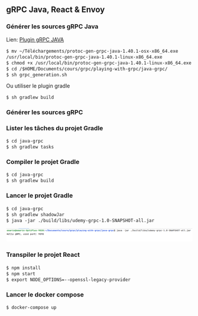 ## gRPC Java, React & Envoy

### Générer les sources gRPC Java

Lien: [Plugin gRPC JAVA](https://repo1.maven.org/maven2/io/grpc/protoc-gen-grpc-java/1.52.1/)

```shell
$ mv ~/Téléchargements/protoc-gen-grpc-java-1.40.1-osx-x86_64.exe /usr/local/bin/protoc-gen-grpc-java-1.40.1-linux-x86_64.exe
$ chmod +x /usr/local/bin/protoc-gen-grpc-java-1.40.1-linux-x86_64.exe
$ cd /$HOME/Documents/cours/grpc/playing-with-grpc/java-grpc/
$ sh grpc_generation.sh
```
Ou utiliser le plugin gradle

```shell
$ sh gradlew build
```

### Générer les sources gRPC

### Lister les tâches du projet Gradle

```shell
$ cd java-grpc
$ sh gradlew tasks 
```
### Compiler le projet Gradle

```shell
$ cd java-grpc
$ sh gradlew build 
```

### Lancer le projet Gradle

```shell
$ cd java-grpc
$ sh gradlew shadowJar
$ java -jar ./build/libs/udemy-grpc-1.0-SNAPSHOT-all.jar
```

![gRPC JAVA](images/gradle-grpc.png)

### Transpiler le projet React

```shell
$ npm install
$ npm start
$ export NODE_OPTIONS=--openssl-legacy-provider
```

### Lancer le docker compose

```shell
$ docker-compose up
```